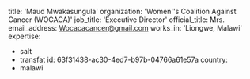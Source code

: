 title: 'Maud Mwakasungula'
organization: 'Women''s Coalition Against Cancer (WOCACA)'
job_title: 'Executive Director'
official_title: Mrs.
email_address: Wocacacancer@gmail.com
works_in: 'Liongwe, Malawi'
expertise:
  - salt
  - transfat
id: 63f31438-ac30-4ed7-b97b-04766a61e57a
country:
  - malawi
